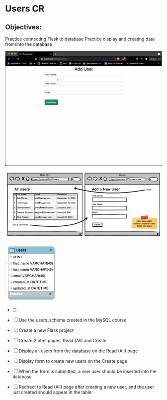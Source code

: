 # Users CR
## Objectives:
Practice connecting Flask to database
Practice display and creating data from/into the database

![](1631108203__users_cr.gif)

![](Screen_Shot_2021-01-11_at_1.46.46_PM.png)

![](Screen_Shot_2021-01-12_at_2.16.51_PM.png)

* [ ] 

* [ ] Use the users_schema created in the MySQL course

* [ ] Create a new Flask project

* [ ] Create 2 html pages, Read (All) and Create

* [ ] Display all users from the database on the Read (All) page

* [ ] Display form to create new users on the Create page

* [ ] When the form is submitted, a new user should be inserted into the database

* [ ] Redirect to Read (All) page after creating a new user, and the user just created should appear in the table